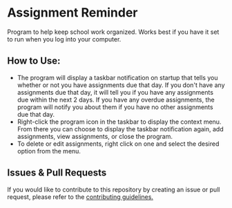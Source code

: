 # Assignment Reminder
 Program to help keep school work organized. Works best if you have it set to run when you log into your computer.
 
## How to Use:
 - The program will display a taskbar notification on startup that tells you whether or not you have assignments due that day. If you don't have any assignments due that day, it will tell you if you have any assignments due within the next 2 days. If you have any overdue assignments, the program will notify you about them if you have no other assignments due that day.
 - Right-click the program icon in the taskbar to display the context menu. From there you can choose to display the taskbar notification again, add assignments, view assignments, or close the program.
 - To delete or edit assignments, right click on one and select the desired option from the menu.

## Issues & Pull Requests
 If you would like to contribute to this repository by creating an issue or pull request, please refer to the [contributing guidelines.](https://lambdagaming.github.io/contributing.html)
